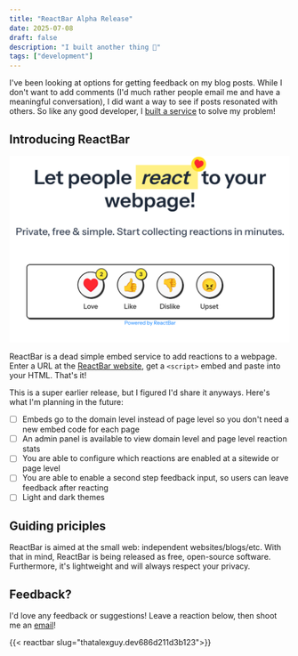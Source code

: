 ```yaml
---
title: "ReactBar Alpha Release"
date: 2025-07-08
draft: false
description: "I built another thing 🤷"
tags: ["development"]
---
```


I've been looking at options for getting feedback on my blog posts. While I don't want to add comments (I'd much rather people email me and have a meaningful conversation), I did want a way to see if posts resonated with others. So like any good developer, I [built a service](https://reactbar.thatalexguy.dev) to solve my problem!

## Introducing ReactBar

![Screenshot of ReactBar homepage](./featured.png "The ReactBar homepage")

ReactBar is a dead simple embed service to add reactions to a webpage. Enter a URL at the [ReactBar website](https://reactbar.thatalexguy.dev), get a `<script>` embed and paste into your HTML. That's it!

This is a super earlier release, but I figured I'd share it anyways. Here's what I'm planning in the future:

- [ ] Embeds go to the domain level instead of page level so you don't need a new embed code for each page
- [ ] An admin panel is available to view domain level and page level reaction stats
- [ ] You are able to configure which reactions are enabled at a sitewide or page level
- [ ] You are able to enable a second step feedback input, so users can leave feedback after reacting
- [ ] Light and dark themes

## Guiding priciples

ReactBar is aimed at the small web: independent websites/blogs/etc. With that in mind, ReactBar is being released as free, open-source software. Furthermore, it's lightweight and will always respect your privacy.

## Feedback?

I'd love any feedback or suggestions! Leave a reaction below, then shoot me an [email](mailto:alex.white@hey.com)!

{{< reactbar slug="thatalexguy.dev686d211d3b123">}}